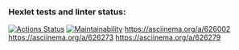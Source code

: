 ### Hexlet tests and linter status:
[![Actions Status](https://github.com/Hiigo666/php-project-45/actions/workflows/hexlet-check.yml/badge.svg)](https://github.com/Hiigo666/php-project-45/actions)
[![Maintainability](https://api.codeclimate.com/v1/badges/5b7a61e1d90aabdb7e9c/maintainability)](https://codeclimate.com/github/Hiigo666/php-project-45/maintainability)
https://asciinema.org/a/626002
https://asciinema.org/a/626273
https://asciinema.org/a/626279
